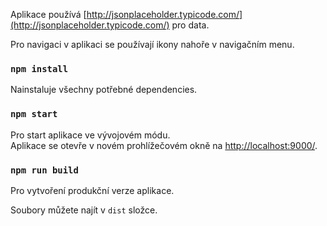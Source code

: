Aplikace používá [http://jsonplaceholder.typicode.com/](http://jsonplaceholder.typicode.com/) pro data. <br>

Pro navigaci v aplikaci se používají ikony nahoře v navigačním menu.

### `npm install`

Nainstaluje všechny potřebné dependencies.

### `npm start`

Pro start aplikace ve vývojovém módu.<br>
Aplikace se otevře v novém prohlížečovém okně na [http://localhost:9000/](http://localhost:9000/).

### `npm run build`

Pro vytvoření produkční verze aplikace.

Soubory můžete najít v `dist` složce.
